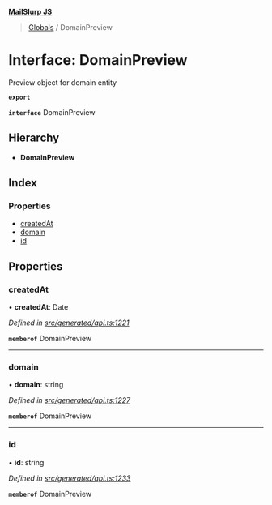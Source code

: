 **[MailSlurp JS](../README.md)**

> [Globals](../README.md) / DomainPreview

# Interface: DomainPreview

Preview object for domain entity

**`export`** 

**`interface`** DomainPreview

## Hierarchy

* **DomainPreview**

## Index

### Properties

* [createdAt](domainpreview.md#createdat)
* [domain](domainpreview.md#domain)
* [id](domainpreview.md#id)

## Properties

### createdAt

•  **createdAt**: Date

*Defined in [src/generated/api.ts:1221](https://github.com/mailslurp/mailslurp-client/blob/65d1444/src/generated/api.ts#L1221)*

**`memberof`** DomainPreview

___

### domain

•  **domain**: string

*Defined in [src/generated/api.ts:1227](https://github.com/mailslurp/mailslurp-client/blob/65d1444/src/generated/api.ts#L1227)*

**`memberof`** DomainPreview

___

### id

•  **id**: string

*Defined in [src/generated/api.ts:1233](https://github.com/mailslurp/mailslurp-client/blob/65d1444/src/generated/api.ts#L1233)*

**`memberof`** DomainPreview
